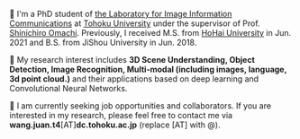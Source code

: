 <!-- 👋 Hi! I am Juan Wang(王娟 in Chinese). I work at [DAMO Academy](https://damo.alibaba.com/) <a href='https://damo.alibaba.com/' target="_blank"><img src='./images/alibaba.png' align="center" style='vertical-align: middle; width: 78px;'></a> as an Algorithm Expert in Hangzhou. I received my Ph.D. degree from [Zhejiang University](http://www.zju.edu.cn/) <a href="http://www.zju.edu.cn/" target="_blank"><img src='./images/zju.png' align="center" style='vertical-align: middle; width: 19px;'></a> in June 2024, affiliated with a joint program with [Westlake University](https://www.westlake.edu.cn/) <a href="https://www.westlake.edu.cn/" target="_blank"><img src='./images/westlake.png' align="center" style='vertical-align: middle; width: 19px;'></a> at [Machine Intelligence Laboratory (MiLAB)](https://milab.westlake.edu.cn/) and advised by Prof. [Donglin Wang](https://en.westlake.edu.cn/faculty/donglin-wang.html). Before that, I received my B.Eng. Degree from School of Computer Science, [Wuhan University](https://www.whu.edu.cn/) <a href="https://www.whu.edu.cn/" target="_blank"><img src='./images/whu.png' align="center" style='vertical-align: middle; width: 19px;'></a> in June 2019. -->

👋 I'm a PhD student of [the Laboratory for Image Information Communications](http://www.iic.ecei.tohoku.ac.jp/) <a href="http://www.iic.ecei.tohoku.ac.jp/" target="_blank"></a> at [Tohoku University](https://www.tohoku.ac.jp/en/) <a href="https://www.tohoku.ac.jp/en/" target="_blank"></a> under the supervisor of Prof. [Shinichiro Omachi](https://scholar.google.com/citations?user=5YWMFLUAAAAJ&hl=en). Previously, I received M.S. from [HoHai University](https://en.hhu.edu.cn/) <a href="https://en.hhu.edu.cn/" target="_blank"></a> in Jun. 2021 and B.S. from JiShou University in Jun. 2018.


<!-- 🔬 My research has centered on the **3D perception, understanding, reasoning, and generation of multimodal (including images, videos, language, dynamics, etc.) data from both the internet and the physical world**. I also focus on **efficientAI** (in terms of data, time, parameters, memory, etc.) for multimodal applications. I have published 20+ papers <a class='all_citation_badges' href="" target="_blank"></a> on the above topics at the top-tier international AI conferences. Recently, I devote myself to the development of multi-modal generative, embodied, and unified foundation models. -->
<!-- <a href="https://scholar.google.com/citations?user=mhpkWSYAAAAJ" target="_blank"><img src="https://img.shields.io/badge/dynamic/json?label=Paper%20Citations&query=total_citations&url=https%3A%2F%2Fcse.bth.se%2F~fer%2Fgooglescholar-api%2Fgooglescholar.php%3Fuser%3DmhpkWSYAAAAJ&logo=googlescholar&style=social" align="center" alt="Google Scholar"></a> -->

🔬 My research interest includes **3D Scene Understanding, Object Detection, Image Recognition, Multi-modal (including images, language, 3d point cloud.)** and their applications based on deep learning and Convolutional Neural Networks.

<!-- 🌟 I am looking for job opportunities and . If you are interedted any form of **academic cooperation**, please feel free to email me at **siteng.huang**[AT]**gmail.com** (replace [AT] with @). Additionly, I maintain close cooperation with [MiLAB](https://milab.westlake.edu.cn/) from Westlake University. This top-tier robot learning lab is actively looking for **visiting students and RAs** (please refer to [Recruitment](https://milab.westlake.edu.cn/contact.html)). Specially, if you are willing to cooperate with me there, please also send me a copy when sending your CV to the lab. -->

🌟 I am currently seeking job opportunities and collaborators. If you are interested in my research, please feel free to contact me via **wang.juan.t4**[AT]**dc.tohoku.ac.jp** (replace [AT] with @).